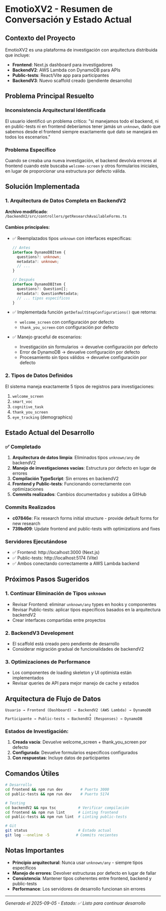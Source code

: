 # EmotioXV2 - Resumen de Conversación y Estado Actual

## Contexto del Proyecto
EmotioXV2 es una plataforma de investigación con arquitectura distribuida que incluye:
- **Frontend**: Next.js dashboard para investigadores
- **BackendV2**: AWS Lambda con DynamoDB para APIs
- **Public-tests**: React/Vite app para participantes
- **BackendV3**: Nuevo scaffold creado (pendiente desarrollo)

## Problema Principal Resuelto

### Inconsistencia Arquitectural Identificada
El usuario identificó un problema crítico: "si manejamos todo el backend, ni en public-tests ni en frontend deberíamos tener jamás un `unknown`, dado que sabemos desde el frontend siempre exactamente qué dato se manejará en todos los escenarios."

### Problema Específico
Cuando se creaba una nueva investigación, el backend devolvía errores al frontend cuando este buscaba `welcome-screen` y otros formularios iniciales, en lugar de proporcionar una estructura por defecto válida.

## Solución Implementada

### 1. Arquitectura de Datos Completa en BackendV2
**Archivo modificado**: `/backendV2/src/controllers/getResearchAvailableForms.ts`

#### Cambios principales:
- ✅ Reemplazados tipos `unknown` con interfaces específicas:
  ```typescript
  // Antes
  interface DynamoDBItem {
    questions?: unknown;
    metadata?: unknown;
    // ...
  }
  
  // Después  
  interface DynamoDBItem {
    questions?: Question[];
    metadata?: QuestionMetadata;
    // ... tipos específicos
  }
  ```

- ✅ Implementada función `getDefaultStepConfigurations()` que retorna:
  - `welcome_screen` con configuración por defecto
  - `thank_you_screen` con configuración por defecto
  
- ✅ Manejo graceful de escenarios:
  - Investigación sin formularios → devuelve configuración por defecto
  - Error de DynamoDB → devuelve configuración por defecto  
  - Procesamiento sin tipos válidos → devuelve configuración por defecto

### 2. Tipos de Datos Definidos
El sistema maneja exactamente 5 tipos de registros para investigaciones:
1. `welcome_screen` 
2. `smart_voc`
3. `cognitive_task`
4. `thank_you_screen`
5. `eye_tracking` (demographics)

## Estado Actual del Desarrollo

### ✅ Completado
1. **Arquitectura de datos limpia**: Eliminados tipos `unknown/any` de backendV2
2. **Manejo de investigaciones vacías**: Estructura por defecto en lugar de errores
3. **Compilación TypeScript**: Sin errores en backendV2
4. **Frontend y Public-tests**: Funcionando correctamente con optimizaciones
5. **Commits realizados**: Cambios documentados y subidos a GitHub

### Commits Realizados
- **c07846e**: Fix research forms initial structure - provide default forms for new research
- **739bd09**: Update frontend and public-tests with optimizations and fixes

### Servidores Ejecutándose
- ✅ Frontend: http://localhost:3000 (Next.js)
- ✅ Public-tests: http://localhost:5174 (Vite)  
- ✅ Ambos conectando correctamente a AWS Lambda backend

## Próximos Pasos Sugeridos

### 1. Continuar Eliminación de Tipos `unknown`
- Revisar Frontend: eliminar `unknown/any` types en hooks y componentes
- Revisar Public-tests: aplicar tipos específicos basados en la arquitectura backendV2
- Crear interfaces compartidas entre proyectos

### 2. BackendV3 Development
- El scaffold está creado pero pendiente de desarrollo
- Considerar migración gradual de funcionalidades de backendV2

### 3. Optimizaciones de Performance
- Los componentes de loading skeleton y UI optimista están implementados
- Revisar queries de API para mejor manejo de cache y estados

## Arquitectura de Flujo de Datos

```
Usuario → Frontend (Dashboard) → BackendV2 (AWS Lambda) → DynamoDB
                                      ↓
Participante → Public-tests → BackendV2 (Responses) → DynamoDB
```

### Estados de Investigación:
1. **Creada vacía**: Devuelve welcome_screen + thank_you_screen por defecto
2. **Configurada**: Devuelve formularios específicos configurados  
3. **Con respuestas**: Incluye datos de participantes

## Comandos Útiles

```bash
# Desarrollo
cd frontend && npm run dev        # Puerto 3000
cd public-tests && npm run dev    # Puerto 5174

# Testing  
cd backendV2 && npx tsc          # Verificar compilación
cd frontend && npm run lint      # Linting frontend
cd public-tests && npm run lint  # Linting public-tests

# Git
git status                       # Estado actual
git log --oneline -5            # Commits recientes
```

## Notas Importantes
- **Principio arquitectural**: Nunca usar `unknown/any` - siempre tipos específicos
- **Manejo de errores**: Devolver estructuras por defecto en lugar de fallar
- **Consistencia**: Mantener tipos coherentes entre frontend, backend y public-tests
- **Performance**: Los servidores de desarrollo funcionan sin errores

---
*Generado el 2025-09-05 - Estado: ✅ Listo para continuar desarrollo*